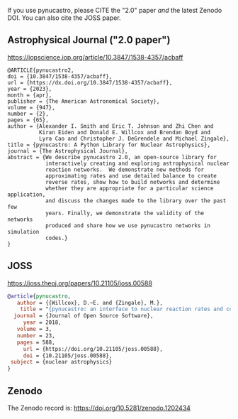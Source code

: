 If you use pynucastro, please CITE the "2.0" paper _and_ the latest
Zenodo DOI.  You can also cite the JOSS paper.


## Astrophysical Journal ("2.0 paper")

https://iopscience.iop.org/article/10.3847/1538-4357/acbaff


```
@ARTICLE{pynucastro2,
doi = {10.3847/1538-4357/acbaff},
url = {https://dx.doi.org/10.3847/1538-4357/acbaff},
year = {2023},
month = {apr},
publisher = {The American Astronomical Society},
volume = {947},
number = {2},
pages = {65},
author = {Alexander I. Smith and Eric T. Johnson and Zhi Chen and
          Kiran Eiden and Donald E. Willcox and Brendan Boyd and
          Lyra Cao and Christopher J. DeGrendele and Michael Zingale},
title = {pynucastro: A Python Library for Nuclear Astrophysics},
journal = {The Astrophysical Journal},
abstract = {We describe pynucastro 2.0, an open-source library for
            interactively creating and exploring astrophysical nuclear
            reaction networks.  We demonstrate new methods for
            approximating rates and use detailed balance to create
            reverse rates, show how to build networks and determine
            whether they are appropriate for a particular science application,
            and discuss the changes made to the library over the past few
            years. Finally, we demonstrate the validity of the networks
            produced and share how we use pynucastro networks in simulation
            codes.}
}
```


## JOSS

https://joss.theoj.org/papers/10.21105/joss.00588

```bibtex
@article{pynucastro,
   author = {{Willcox}, D.~E. and {Zingale}, M.},
    title = "{pynucastro: an interface to nuclear reaction rates and code generator for reaction network equations}",
  journal = {Journal of Open Source Software},
     year = 2018,
   volume = 3,
   number = 23,
   pages = 588,
     url = {https://doi.org/10.21105/joss.00588},
     doi = {10.21105/joss.00588},
 subject = {nuclear astrophysics}
}
```

## Zenodo

The Zenodo record is:
https://doi.org/10.5281/zenodo.1202434
